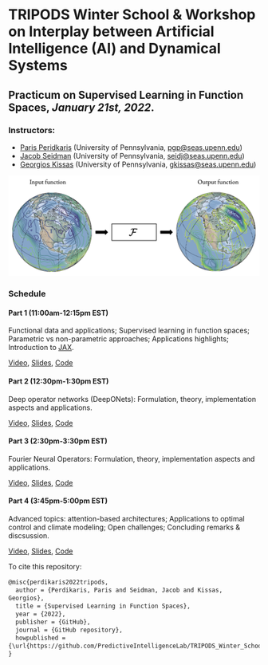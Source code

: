 # TRIPODS Winter School & Workshop on Interplay between Artificial Intelligence (AI) and Dynamical Systems

## Practicum on Supervised Learning in Function Spaces, *January 21st, 2022*.

### Instructors: 
- [Paris Peridkaris](https://directory.seas.upenn.edu/paris-perdikaris/) (University of Pennsylvania, <pgp@seas.upenn.edu>)
- [Jacob Seidman](https://sites.google.com/site/victormpreciado/publications/group) (University of Pennsylvania, <seidj@seas.upenn.edu>)
- [Georgios Kissas](https://scholar.google.com/citations?user=PEwbH74AAAAJ&hl=en) (University of Pennsylvania, <gkissas@seas.upenn.edu>)

![Learning from functional data](op_sketch.png)

### Schedule

#### Part 1 (11:00am-12:15pm EST)

Functional data and applications; Supervised learning in function spaces; Parametric vs non-parametric approaches; Applications highlights; Introduction to [JAX](https://github.com/google/jax).

[Video](), [Slides](), [Code]()

#### Part 2 (12:30pm-1:30pm EST)

Deep operator networks (DeepONets): Formulation, theory, implementation aspects and applications.

[Video](), [Slides](), [Code]()

#### Part 3 (2:30pm-3:30pm EST)

Fourier Neural Operators: Formulation, theory, implementation aspects and applications.

[Video](), [Slides](), [Code]()

#### Part 4 (3:45pm-5:00pm EST)

Advanced topics: attention-based architectures; Applications to optimal control and climate modeling; Open challenges; Concluding remarks & discsussion.

[Video](), [Slides](), [Code]()



To cite this repository:

    @misc{perdikaris2022tripods,
      author = {Perdikaris, Paris and Seidman, Jacob and Kissas, Georgios},
      title = {Supervised Learning in Function Spaces},
      year = {2022},
      publisher = {GitHub},
      journal = {GitHub repository},
      howpublished = {\url{https://github.com/PredictiveIntelligenceLab/TRIPODS_Winter_School_2022}}
    }

